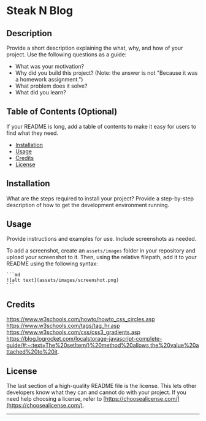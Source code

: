 # Steak N Blog

## Description

Provide a short description explaining the what, why, and how of your project. Use the following questions as a guide:

- What was your motivation?
- Why did you build this project? (Note: the answer is not "Because it was a homework assignment.")
- What problem does it solve?
- What did you learn?

## Table of Contents (Optional)

If your README is long, add a table of contents to make it easy for users to find what they need.

- [Installation](#installation)
- [Usage](#usage)
- [Credits](#credits)
- [License](#license)

## Installation

What are the steps required to install your project? Provide a step-by-step description of how to get the development environment running.

## Usage

Provide instructions and examples for use. Include screenshots as needed.

To add a screenshot, create an `assets/images` folder in your repository and upload your screenshot to it. Then, using the relative filepath, add it to your README using the following syntax:

    ```md
    ![alt text](assets/images/screenshot.png)
    ```

## Credits
https://www.w3schools.com/howto/howto_css_circles.asp
https://www.w3schools.com/tags/tag_hr.asp
https://www.w3schools.com/css/css3_gradients.asp
https://blog.logrocket.com/localstorage-javascript-complete-guide/#:~:text=The%20setItem()%20method%20allows,the%20value%20attached%20to%20it.


## License

The last section of a high-quality README file is the license. This lets other developers know what they can and cannot do with your project. If you need help choosing a license, refer to [https://choosealicense.com/](https://choosealicense.com/).

---